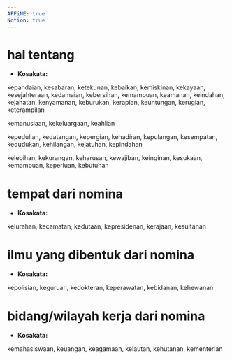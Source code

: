 ```yaml
---
AFFiNE: true
Notion: true
---
```


# hal tentang

* **Kosakata:**

kepandaian, kesabaran, ketekunan, kebaikan, kemiskinan, kekayaan, kesejahteraan, kedamaian, kebersihan, kemampuan, keamanan, keindahan, kejahatan, kenyamanan, keburukan, kerapian, keuntungan, kerugian, keterampilan

kemanusiaan, kekeluargaan, keahlian

kepedulian, kedatangan, kepergian, kehadiran, kepulangan, kesempatan, kedudukan, kehilangan, kejatuhan, kepindahan

kelebihan, kekurangan, keharusan, kewajiban, keinginan, kesukaan, kemampuan, keperluan, kebutuhan

# tempat dari nomina

* **Kosakata:**

kelurahan, kecamatan, kedutaan, kepresidenan, kerajaan, kesultanan

# ilmu yang dibentuk dari nomina

* **Kosakata:**

kepolisian, keguruan, kedokteran, keperawatan, kebidanan, kehewanan

# bidang/wilayah kerja dari nomina

* **Kosakata:**

kemahasiswaan, keuangan, keagamaan, kelautan, kehutanan, kementerian
